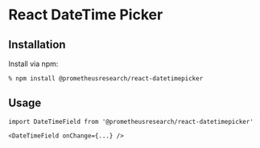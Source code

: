 React DateTime Picker
=====================

Installation
------------

Install via npm:

    % npm install @prometheusresearch/react-datetimepicker

Usage
-----

    import DateTimeField from '@prometheusresearch/react-datetimepicker'

    <DateTimeField onChange={...} />
